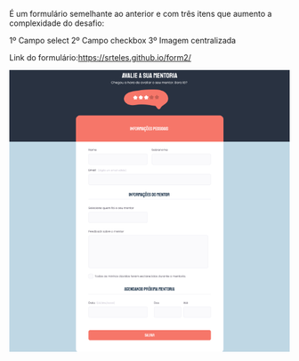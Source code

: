 É um formulário semelhante ao anterior e com três itens que aumento a complexidade do desafio:

1º Campo select
2º Campo checkbox
3º Imagem centralizada

Link do formulário:https://srteles.github.io/form2/

<img src="imagem/img2.png" alt="imagem do desafio">
